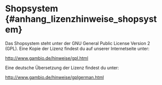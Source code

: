 # Shopsystem {#anhang_lizenzhinweise_shopsystem}

Das Shopsystem steht unter der GNU General Public License Version 2 \(GPL\). Eine Kopie der Lizenz findest du auf unserer Internetseite unter:

http://www.gambio.de/hinweise/gpl.html

Eine deutsche Übersetzung der Lizenz findest du unter:

http://www.gambio.de/hinweise/gplgerman.html




